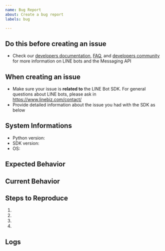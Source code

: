 ```yaml
---
name: Bug Report
about: Create a bug report
labels: bug

---
```


## Do this before creating an issue
<!-- Delete this section before the submit -->

- Check our [developers documentation](https://developers.line.biz/en/docs/messaging-api/), [FAQ](https://developers.line.biz/en/faq/), and [developers community](https://www.line-community.me/questions) for more information on LINE bots and the Messaging API

## When creating an issue
<!-- Delete this section before the submit -->

- Make sure your issue is **related to** the LINE Bot SDK. For general questions about LINE bots, please ask in https://www.linebiz.com/contact/
- Provide detailed information about the issue you had with the SDK as below

## System Informations

* Python version:
* SDK version:
* OS:

## Expected Behavior
<!-- Tell us what should happen -->

## Current Behavior
<!-- Tell us what happens instead of the expected behavior -->

## Steps to Reproduce
<!-- Provide a link to a live example, or an unambigeous set of steps to -->
1.
1.
1.
1.

## Logs
<!-- Provide logs if possible -->
